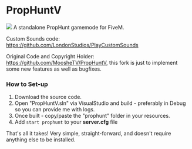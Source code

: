 # PropHuntV
![](https://i.imgur.com/n3EcYon.png)
A standalone PropHunt gamemode for FiveM.

Custom Sounds code: https://github.com/LondonStudios/PlayCustomSounds

Original Code and Copyright Holder: https://github.com/MoosheTV/PropHuntV, this fork is just to implement some new features as well as bugfixes.

### How to Set-up

1. Download the source code.
2. Open "PropHuntV.sln" via VisualStudio and build - preferably in Debug so you can provide me with logs.
3. Once built - copy/paste the "prophunt" folder in your resources.
4. Add `start prophunt` to your **server.cfg** file

That's all it takes! Very simple, straight-forward, and doesn't require anything else to be installed.

